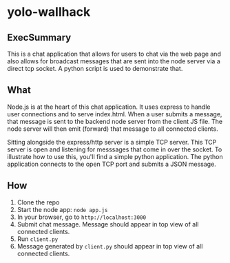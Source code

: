 # yolo-wallhack

## ExecSummary

This is a chat application that allows for users to chat via the web page and
also allows for broadcast messages that are sent into the node server via a
direct tcp socket. A python script is used to demonstrate that.

## What

Node.js is at the heart of this chat application. It uses express to handle user
connections and to serve index.html. When a user submits a message, that
message is sent to the backend node server from the client JS file. The node
server will then emit (forward) that message to all connected clients.

Sitting alongside the express/http server is a simple TCP server. This TCP
server is open and listening for messsages that come in over the socket. To
illustrate how to use this, you'll find a simple python application. The python
application connects to the open TCP port and submits a JSON message.

## How

1. Clone the repo
2. Start the node app: `node app.js`
3. In your browser, go to `http://localhost:3000`
4. Submit chat message. Message should appear in top view of all connected clients.
5. Run `client.py`
6. Message generated by `client.py` should appear in top view of all connected clients.
